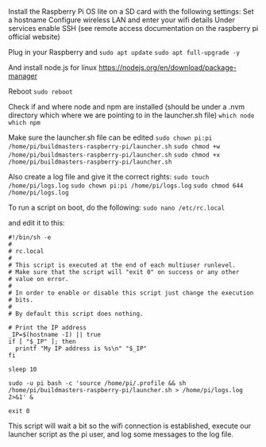 Install the Raspberry Pi OS lite on a SD card with the following settings:
Set a hostname
Configure wireless LAN and enter your wifi details
Under services enable SSH (see remote access documentation on the raspberry pi official website)

Plug in your Raspberry and 
`sudo apt update`
`sudo apt full-upgrade -y`

And install node.js for linux
https://nodejs.org/en/download/package-manager

Reboot
`sudo reboot`

Check if and where node and npm are installed (should be under a .nvm directory which where we are pointing to in the launcher.sh file)
`which node`
`which npm`

Make sure the launcher.sh file can be edited
`sudo chown pi:pi /home/pi/buildmasters-raspberry-pi/launcher.sh`
`sudo chmod +w /home/pi/buildmasters-raspberry-pi/launcher.sh`
`sudo chmod +x /home/pi/buildmasters-raspberry-pi/launcher.sh`

Also create a log file and give it the correct rights:
`sudo touch /home/pi/logs.log`
`sudo chown pi:pi /home/pi/logs.log`
`sudo chmod 644 /home/pi/logs.log`

To run a script on boot, do the following:
`sudo nano /etc/rc.local`

and edit it to this:
```
#!/bin/sh -e
#
# rc.local
#
# This script is executed at the end of each multiuser runlevel.
# Make sure that the script will "exit 0" on success or any other
# value on error.
#
# In order to enable or disable this script just change the execution
# bits.
#
# By default this script does nothing.

# Print the IP address
_IP=$(hostname -I) || true
if [ "$_IP" ]; then
  printf "My IP address is %s\n" "$_IP"
fi

sleep 10

sudo -u pi bash -c 'source /home/pi/.profile && sh /home/pi/buildmasters-raspberry-pi/launcher.sh > /home/pi/logs.log 2>&1' &

exit 0
```

This script will wait a bit so the wifi connection is established, execute our launcher script as the pi user, and log some messages to the log file.